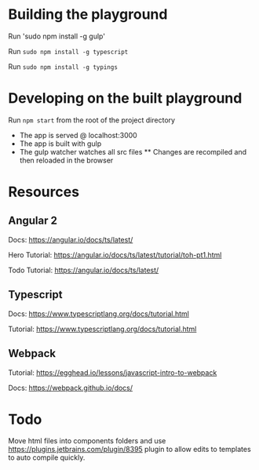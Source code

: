 # Building the playground
Run 'sudo npm install -g gulp'

Run `sudo npm install -g typescript`

Run `sudo npm install -g typings`

# Developing on the built playground
Run `npm start` from the root of the project directory
* The app is served @ localhost:3000
* The app is built with gulp
* The gulp watcher watches all src files
** Changes are recompiled and then reloaded in the browser


# Resources
## Angular 2
Docs: https://angular.io/docs/ts/latest/

Hero Tutorial: https://angular.io/docs/ts/latest/tutorial/toh-pt1.html

Todo Tutorial: https://angular.io/docs/ts/latest/

## Typescript
Docs: https://www.typescriptlang.org/docs/tutorial.html

Tutorial: https://www.typescriptlang.org/docs/tutorial.html

## Webpack
Tutorial: https://egghead.io/lessons/javascript-intro-to-webpack

Docs: https://webpack.github.io/docs/

# Todo
Move html files into components folders and use https://plugins.jetbrains.com/plugin/8395 plugin
to allow edits to templates to auto compile quickly.
